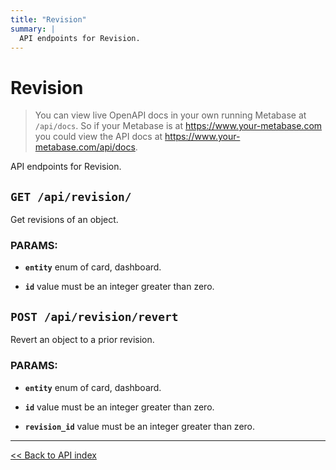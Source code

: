 ```yaml
---
title: "Revision"
summary: |
  API endpoints for Revision.
---
```


# Revision

> You can view live OpenAPI docs in your own running Metabase at `/api/docs`.
   So if your Metabase is at https://www.your-metabase.com you could view
   the API docs at https://www.your-metabase.com/api/docs.

API endpoints for Revision.

## `GET /api/revision/`

Get revisions of an object.

### PARAMS:

-  **`entity`** enum of card, dashboard.

-  **`id`** value must be an integer greater than zero.

## `POST /api/revision/revert`

Revert an object to a prior revision.

### PARAMS:

-  **`entity`** enum of card, dashboard.

-  **`id`** value must be an integer greater than zero.

-  **`revision_id`** value must be an integer greater than zero.

---

[<< Back to API index](../api-documentation.md)